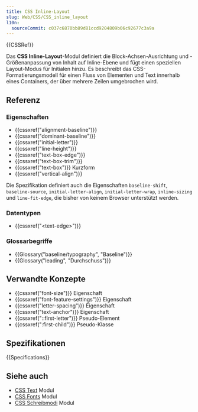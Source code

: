 ```yaml
---
title: CSS Inline-Layout
slug: Web/CSS/CSS_inline_layout
l10n:
  sourceCommit: c037c6870bb89d81ccd9204809b06c92677c3a9a
---
```


{{CSSRef}}

Das **CSS Inline-Layout**-Modul definiert die Block-Achsen-Ausrichtung und -Größenanpassung von Inhalt auf Inline-Ebene und fügt einen speziellen Layout-Modus für Initialen hinzu. Es beschreibt das CSS-Formatierungsmodell für einen Fluss von Elementen und Text innerhalb eines Containers, der über mehrere Zeilen umgebrochen wird.

## Referenz

### Eigenschaften

- {{cssxref("alignment-baseline")}}
- {{cssxref("dominant-baseline")}}
- {{cssxref("initial-letter")}}
- {{cssxref("line-height")}}
- {{cssxref("text-box-edge")}}
- {{cssxref("text-box-trim")}}
- {{cssxref("text-box")}} Kurzform
- {{cssxref("vertical-align")}}

Die Spezifikation definiert auch die Eigenschaften `baseline-shift`, `baseline-source`, `initial-letter-align`, `initial-letter-wrap`, `inline-sizing` und `line-fit-edge`, die bisher von keinem Browser unterstützt werden.

### Datentypen

- {{cssxref("&lt;text-edge&gt;")}}

### Glossarbegriffe

- {{Glossary("baseline/typography", "Baseline")}}
- {{Glossary("leading", "Durchschuss")}}

## Verwandte Konzepte

- {{cssxref("font-size")}} Eigenschaft
- {{cssxref("font-feature-settings")}} Eigenschaft
- {{cssxref("letter-spacing")}} Eigenschaft
- {{cssxref("text-anchor")}} Eigenschaft
- {{cssxref("::first-letter")}} Pseudo-Element
- {{cssxref(":first-child")}} Pseudo-Klasse

## Spezifikationen

{{Specifications}}

## Siehe auch

- [CSS Text](/de/docs/Web/CSS/CSS_text) Modul
- [CSS Fonts](/de/docs/Web/CSS/CSS_fonts) Modul
- [CSS Schreibmodi](/de/docs/Web/CSS/CSS_writing_modes) Modul
